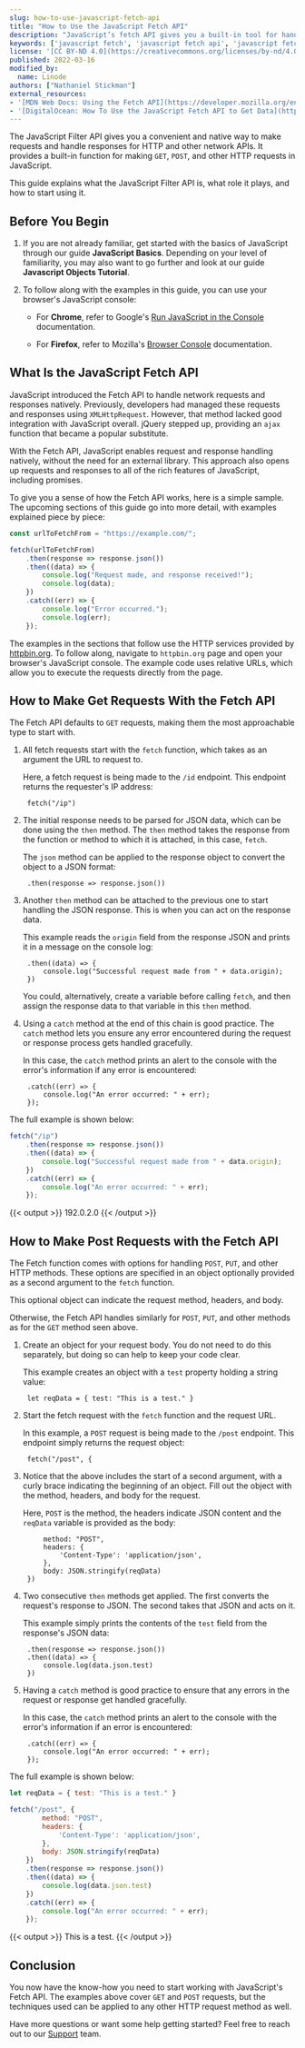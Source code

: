 ```yaml
---
slug: how-to-use-javascript-fetch-api
title: "How to Use the JavaScript Fetch API"
description: "JavaScript’s fetch API gives you a built-in tool for handling requests and responses in JavaScript. Learn more about fetch and how to start using it in this guide."
keywords: ['javascript fetch', 'javascript fetch api', 'javascript fetch example']
license: '[CC BY-ND 4.0](https://creativecommons.org/licenses/by-nd/4.0)'
published: 2022-03-16
modified_by:
  name: Linode
authors: ["Nathaniel Stickman"]
external_resources:
- '[MDN Web Docs: Using the Fetch API](https://developer.mozilla.org/en-US/docs/Web/API/Fetch_API/Using_Fetch)'
- '[DigitalOcean: How To Use the JavaScript Fetch API to Get Data](https://www.digitalocean.com/community/tutorials/how-to-use-the-javascript-fetch-api-to-get-data)'
---
```


The JavaScript Filter API gives you a convenient and native way to make requests and handle responses for HTTP and other network APIs. It provides a built-in function for making `GET`, `POST`, and other HTTP requests in JavaScript.

This guide explains what the JavaScript Filter API is, what role it plays, and how to start using it.

## Before You Begin

1. If you are not already familiar, get started with the basics of JavaScript through our guide **JavaScript Basics**. Depending on your level of familiarity, you may also want to go further and look at our guide **Javascript Objects Tutorial**.

1. To follow along with the examples in this guide, you can use your browser's JavaScript console:

    - For **Chrome**, refer to Google's [Run JavaScript in the Console](https://developer.chrome.com/docs/devtools/console/javascript/) documentation.

    - For **Firefox**, refer to Mozilla's [Browser Console](https://developer.mozilla.org/en-US/docs/Tools/Browser_Console) documentation.

## What Is the JavaScript Fetch API

JavaScript introduced the Fetch API to handle network requests and responses natively. Previously, developers had managed these requests and responses using `XMLHttpRequest`. However, that method lacked good integration with JavaScript overall. jQuery stepped up, providing an `ajax` function that became a popular substitute.

With the Fetch API, JavaScript enables request and response handling natively, without the need for an external library. This approach also opens up requests and responses to all of the rich features of JavaScript, including promises.

To give you a sense of how the Fetch API works, here is a simple sample. The upcoming sections of this guide go into more detail, with examples explained piece by piece:

``` javascript
const urlToFetchFrom = "https://example.com/";

fetch(urlToFetchFrom)
    .then(response => response.json())
    .then((data) => {
        console.log("Request made, and response received!");
        console.log(data);
    })
    .catch((err) => {
        console.log("Error occurred.");
        console.log(err);
    });
```

The examples in the sections that follow use the HTTP services provided by [httpbin.org](https://httpbin.org/). To follow along, navigate to `httpbin.org` page and open your browser's JavaScript console. The example code uses relative URLs, which allow you to execute the requests directly from the page.

## How to Make Get Requests With the Fetch API

The Fetch API defaults to `GET` requests, making them the most approachable type to start with.

1. All fetch requests start with the `fetch` function, which takes as an argument the URL to request to.

    Here, a fetch request is being made to the `/id` endpoint. This endpoint returns the requester's IP address:

        fetch("/ip")

1. The initial response needs to be parsed for JSON data, which can be done using the `then` method. The `then` method takes the response from the function or method to which it is attached, in this case, `fetch`.

    The `json` method can be applied to the response object to convert the object to a JSON format:

        .then(response => response.json())

1. Another `then` method can be attached to the previous one to start handling the JSON response. This is when you can act on the response data.

    This example reads the `origin` field from the response JSON and prints it in a message on the console log:

        .then((data) => {
            console.log("Successful request made from " + data.origin);
        })

    You could, alternatively, create a variable before calling `fetch`, and then assign the response data to that variable in this `then` method.

1. Using a `catch` method at the end of this chain is good practice. The `catch` method lets you ensure any error encountered during the request or response process gets handled gracefully.

    In this case, the `catch` method prints an alert to the console with the error's information if any error is encountered:

        .catch((err) => {
            console.log("An error occurred: " + err);
        });

The full example is shown below:

``` javascript
fetch("/ip")
    .then(response => response.json())
    .then((data) => {
        console.log("Successful request made from " + data.origin);
    })
    .catch((err) => {
        console.log("An error occurred: " + err);
    });
```

{{< output >}}
192.0.2.0
{{< /output >}}

## How to Make Post Requests with the Fetch API

The Fetch function comes with options for handling `POST`, `PUT`, and other HTTP methods. These options are specified in an object optionally provided as a second argument to the `fetch` function.

This optional object can indicate the request method, headers, and body.

Otherwise, the Fetch API handles similarly for `POST`, `PUT`, and other methods as for the `GET` method seen above.

1. Create an object for your request body. You do not need to do this separately, but doing so can help to keep your code clear.

    This example creates an object with a `test` property holding a string value:

        let reqData = { test: "This is a test." }

1. Start the fetch request with the `fetch` function and the request URL.

    In this example, a `POST` request is being made to the `/post` endpoint. This endpoint simply returns the request object:

        fetch("/post", {

1. Notice that the above includes the start of a second argument, with a curly brace indicating the beginning of an object. Fill out the object with the method, headers, and body for the request.

    Here, `POST` is the method, the headers indicate JSON content and the `reqData` variable is provided as the body:

            method: "POST",
            headers: {
                'Content-Type': 'application/json',
            },
            body: JSON.stringify(reqData)
        })

1. Two consecutive `then` methods get applied. The first converts the request's response to JSON. The second takes that JSON and acts on it.

    This example simply prints the contents of the `test` field from the response's JSON data:

        .then(response => response.json())
        .then((data) => {
            console.log(data.json.test)
        })

1. Having a `catch` method is good practice to ensure that any errors in the request or response get handled gracefully.

    In this case, the `catch` method prints an alert to the console with the error's information if an error is encountered:

        .catch((err) => {
            console.log("An error occurred: " + err);
        });

The full example is shown below:

``` javascript
let reqData = { test: "This is a test." }

fetch("/post", {
        method: "POST",
        headers: {
            'Content-Type': 'application/json',
        },
        body: JSON.stringify(reqData)
    })
    .then(response => response.json())
    .then((data) => {
        console.log(data.json.test)
    })
    .catch((err) => {
        console.log("An error occurred: " + err);
    });
```

{{< output >}}
This is a test.
{{< /output >}}

## Conclusion

You now have the know-how you need to start working with JavaScript's Fetch API. The examples above cover `GET` and `POST` requests, but the techniques used can be applied to any other HTTP request method as well.

Have more questions or want some help getting started? Feel free to reach out to our [Support](https://www.linode.com/support/) team.
